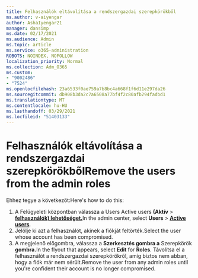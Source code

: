```yaml
---
title: Felhasználók eltávolítása a rendszergazdai szerepkörökből
ms.author: v-aiyengar
author: AshaIyengar21
manager: dansimp
ms.date: 02/17/2021
ms.audience: Admin
ms.topic: article
ms.service: o365-administration
ROBOTS: NOINDEX, NOFOLLOW
localization_priority: Normal
ms.collection: Adm_O365
ms.custom:
- "9002486"
- "7524"
ms.openlocfilehash: 23a6533f0ae759a7b8bc4a668f1f6d11e297da26
ms.sourcegitcommit: db908b3da2c7a6508a77bf4f2c80afb294fadbd1
ms.translationtype: MT
ms.contentlocale: hu-HU
ms.lasthandoff: 03/29/2021
ms.locfileid: "51403133"
---
```

# <a name="remove-the-users-from-the-admin-roles"></a><span data-ttu-id="9da78-102">Felhasználók eltávolítása a rendszergazdai szerepkörökből</span><span class="sxs-lookup"><span data-stu-id="9da78-102">Remove the users from the admin roles</span></span>

<span data-ttu-id="9da78-103">Ehhez tegye a következőt:</span><span class="sxs-lookup"><span data-stu-id="9da78-103">Here's how to do this:</span></span>

1. <span data-ttu-id="9da78-104">A Felügyeleti központban válassza a Users Active users **(Aktív**  >  [**felhasználók) lehetőséget.**](https://go.microsoft.com/fwlink/p/?linkid=834822)</span><span class="sxs-lookup"><span data-stu-id="9da78-104">In the admin center, select **Users** > [**Active users**](https://go.microsoft.com/fwlink/p/?linkid=834822).</span></span>
1. <span data-ttu-id="9da78-105">Jelölje ki azt a felhasználót, akinek a fiókját feltörték.</span><span class="sxs-lookup"><span data-stu-id="9da78-105">Select the user whose account has been compromised.</span></span>
1. <span data-ttu-id="9da78-106">A megjelenő előgombra, válassza a **Szerkesztés gombra a** Szerepkörök **gombra.**</span><span class="sxs-lookup"><span data-stu-id="9da78-106">In the flyout that appears, select **Edit** for **Roles**.</span></span> <span data-ttu-id="9da78-107">Távolítsa el a felhasználót a rendszergazdai szerepkörökről, amíg biztos nem abban, hogy a fiók már nem sérült.</span><span class="sxs-lookup"><span data-stu-id="9da78-107">Remove the user from any admin roles until you're confident their account is no longer compromised.</span></span>

